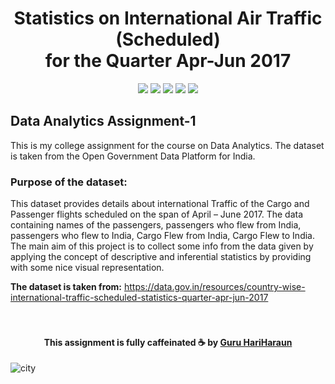 <h1 align="center">
  <b>Statistics on International Air Traffic (Scheduled)<br>for the Quarter Apr-Jun 2017<br></b>
</h1>
<p align="center">
  <img src="https://img.shields.io/badge/Library-NumPy-red.svg?style=flat-square">
  <img src="https://img.shields.io/badge/Library-Pandas-darkblue.svg?style=flat-square">
  <img src="https://img.shields.io/badge/Library-Seaborn-green.svg?style=flat-square">
  <img src="https://img.shields.io/badge/Library-Matplotlib-yellow.svg?style=flat-square">
  <img src="https://img.shields.io/badge/Language-Python-purple.svg?style=flat-square">
</p>

## Data Analytics Assignment-1
This is my college assignment for the course on Data Analytics. The dataset is taken from the Open Government Data Platform for India.

### Purpose of the dataset:
This dataset provides details about international Traffic of the Cargo and Passenger flights scheduled on the span of April – June 2017. The data containing names of the passengers, passengers who flew from India, passengers who flew to India, Cargo Flew from India, Cargo Flew to India. The main aim of this project is to collect some info from the data given by applying the concept of descriptive and inferential statistics by providing with some nice visual representation.


**The dataset is taken from:** https://data.gov.in/resources/country-wise-international-traffic-scheduled-statistics-quarter-apr-jun-2017 
<br><br><br>
<h4 align="center">
  This assignment is fully caffeinated ☕ by <a href="https://github.com/guruhariharaun">Guru HariHaraun</a>
</h4>


![city](http://guruhariharaun.ml/images/GitHubCity.png)
